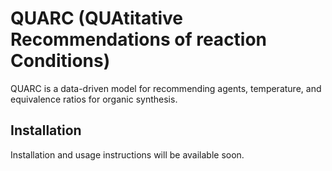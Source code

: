 # QUARC (QUAtitative Recommendations of reaction Conditions)

QUARC is a data-driven model for recommending agents, temperature, and equivalence ratios for organic synthesis.

## Installation

Installation and usage instructions will be available soon.

<!-- ## References

If you find our code or model useful, we kindly ask that you consider citing our work in your papers.

```
@article{Sun2024quarc,
  title={Data-Driven Recommendation of Agents, Temperature, and Equivalence Ratios for Organic Synthesis},
  author={Sun, Xiaoqi and Liu, Jiannan and Mahjour, Babak and Jensen, Klavs F and Coley, Connor W},
  journal={arXiv preprint arXiv:},
  year={2025}
}
``` -->
